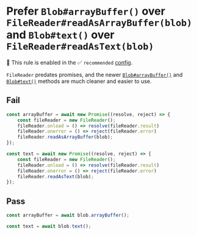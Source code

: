 # Prefer `Blob#arrayBuffer()` over `FileReader#readAsArrayBuffer(blob)` and `Blob#text()` over `FileReader#readAsText(blob)`

💼 This rule is enabled in the ✅ `recommended` [config](https://github.com/sindresorhus/eslint-plugin-unicorn#preset-configs).

<!-- end auto-generated rule header -->
<!-- Do not manually modify this header. Run: `npm run fix:eslint-docs` -->

`FileReader` predates promises, and the newer [`Blob#arrayBuffer()`](https://developer.mozilla.org/en-US/docs/Web/API/Blob/arrayBuffer) and [`Blob#text()`](https://developer.mozilla.org/en-US/docs/Web/API/Blob/text) methods are much cleaner and easier to use.

## Fail

```js
const arrayBuffer = await new Promise((resolve, reject) => {
	const fileReader = new FileReader();
	fileReader.onload = () => resolve(fileReader.result)
	fileReader.onerror = () => reject(fileReader.error)
	fileReader.readAsArrayBuffer(blob);
});
```

```js
const text = await new Promise((resolve, reject) => {
	const fileReader = new FileReader();
	fileReader.onload = () => resolve(fileReader.result)
	fileReader.onerror = () => reject(fileReader.error)
	fileReader.readAsText(blob);
});
```

## Pass

```js
const arrayBuffer = await blob.arrayBuffer();
```

```js
const text = await blob.text();
```

